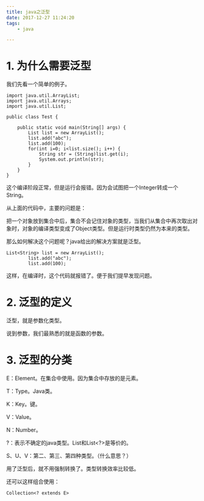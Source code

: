 ```yaml
---
title: java之泛型
date: 2017-12-27 11:24:20
tags:
	- java

---
```




# 1. 为什么需要泛型

我们先看一个简单的例子。

```
import java.util.ArrayList;
import java.util.Arrays;
import java.util.List;

public class Test {

	public static void main(String[] args) {
		List list = new ArrayList();
		list.add("abc");
		list.add(100);
		for(int i=0; i<list.size(); i++) {
			String str = (String)list.get(i);
			System.out.println(str);
		}
	}
}
```

这个编译阶段正常，但是运行会报错。因为会试图把一个Integer转成一个String。

从上面的代码中，主要的问题是：

把一个对象放到集合中后，集合不会记住对象的类型，当我们从集合中再次取出对象时，对象的编译类型变成了Object类型。但是运行时类型仍然为本来的类型。

那么如何解决这个问题呢？java给出的解决方案就是泛型。

```
List<String> list = new ArrayList();
		list.add("abc");
		list.add(100);
```

这样，在编译时，这个代码就报错了。便于我们提早发现问题。



# 2. 泛型的定义

泛型，就是参数化类型。

说到参数，我们最熟悉的就是函数的参数。



# 3. 泛型的分类

E：Element。在集合中使用。因为集合中存放的是元素。

T：Type。Java类。

K：Key。键。

V：Value。

N：Number。

?：表示不确定的java类型。List和List<?>是等价的。

S、U、V：第二、第三、第四种类型。（什么意思？）

用了泛型后，就不用强制转换了。类型转换效率比较低。

还可以这样组合使用：

```
Collection<? extends E>
```



